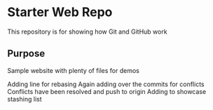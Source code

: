 # Starter Web Repo

This repository is for showing how Git and GitHub work

## Purpose

Sample website with plenty of files for demos

Adding line for rebasing
Again adding over the commits for conflicts
Conflicts have been resolved and push to origin
Adding to showcase stashing list